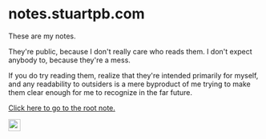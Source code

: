 # notes.stuartpb.com

These are my notes.

They're public, because I don't really care who reads them. I don't expect anybody to, because they're a mess.

If you do try reading them, realize that they're intended primarily for myself, and any readability to outsiders is a mere byproduct of me trying to make them clear enough for me to recognize in the far future.

[Click here to go to the root note.](content/81cde66e-d238-4fc1-8381-648a3f90537d.md)

<a href='https://webring.xxiivv.com/#random' target='_blank'><img src='https://webring.xxiivv.com/icon.black.svg' height="24"/></a>
